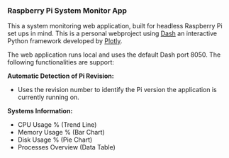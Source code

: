 ### Raspberry Pi System Monitor App

This a system monitoring web application, built for headless Raspberry Pi set ups in mind. This is a personal webproject using [Dash](https://plot.ly/products/dash/) an interactive Python framework developed by [Plotly](https://plot.ly/).

The web application runs local and uses the default Dash port 8050. The following functionalities are support:

**Automatic Detection of Pi Revision:**
* Uses the revision number to identify the Pi version the application is currently running on.

**Systems Information:**
* CPU Usage  % (Trend Line)
* Memory Usage % (Bar Chart)
* Disk Usage % (Pie Chart)
* Processes Overview (Data Table)
